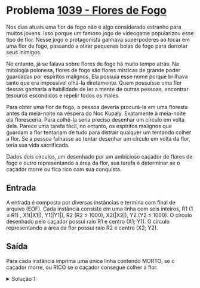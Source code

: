 # Problema [1039 - Flores de Fogo](https://www.beecrowd.com.br/judge/pt/problems/view/1039)


Nos dias atuais uma flor de fogo não é algo considerado estranho para muitos jovens.  Isso porque um famoso jogo de videogame popularizou esse tipo de flor. Nesse jogo o protagonista ganhava superpoderes ao tocar em uma flor de fogo, passando a atirar pequenas bolas de fogo para derrotar seus inimigos.

No entanto, já se falava sobre flores de fogo há muito tempo atrás. Na mitologia polonesa, flores de fogo são flores místicas de grande poder guardadas por espíritos malignos. Ela possuía esse nome porque brilhava tanto que era impossível olhá-la diretamente. Quem possuísse uma flor dessas ganharia a habilidade de ler a mente de outras pessoas, encontrar tesouros escondidos e repelir todos os males.

Para obter uma flor de fogo, a pessoa deveria procurá-la em uma floresta antes da meia-noite na véspera do Noc Kupały. Exatamente à meia-noite ela floresceria. Para colhê-la seria preciso desenhar um círculo em volta dela. Parece uma tarefa fácil, no entanto, os espíritos malignos que guardam a flor tentariam de tudo para distrair qualquer um tentando colher a flor. Se a pessoa falhasse ao tentar desenhar um círculo em volta da flor, teria sua vida sacrificada.

Dados dois círculos, um desenhado por um ambicioso caçador de flores de fogo e outro representando a área da flor, sua tarefa é determinar se o caçador morre ou fica rico com sua conquista.

## Entrada
A entrada é composta por diversas instâncias e termina com final de arquivo (EOF). Cada instância consiste em uma linha com seis inteiros, R1 (1 ≤ R1) , X1(|X1|), Y1(|Y1|), R2 (R2 ≤ 1000), X2(|X2|), Y2 (Y2 ≤ 1000). O círculo desenhado pelo caçador possui raio R1 e centro (X1; Y1). O círculo representando a área da flor possui raio R2 e centro (X2; Y2).

## Saída
Para cada instância imprima uma única linha contendo MORTO, se o caçador morre, ou RICO se o caçador consegue colher a flor.




<details>
  <summary>Solução 1:</summary>

  O design dessa solução foi pensando no seguinte, sendo dois circulos aleatórios, um só estaria dentro de outro totalmente se a distancia do circulo menor B até a borda do circulo maior A tem que ser no mínimo R2 (raio do B), então a distancia entre o ponto de A e o ponto de B deve ser no máximo o R1 (raio de A) menos o R2. Segue imagem ilustrativa abaixo:
  
  ![imagem](./solucao1.png)

  
- [Luiz H. Lago](https://github.com/crazynds)

</details>